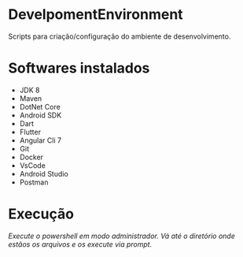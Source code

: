 # DevelpomentEnvironment
Scripts para criação/configuração do ambiente de desenvolvimento.
# Softwares instalados
- JDK 8
- Maven
- DotNet Core
- Android SDK
- Dart
- Flutter
- Angular Cli 7
- Git
- Docker
- VsCode
- Android Studio
- Postman
# Execução
*Execute o powershell em modo administrador.*
*Vá até o diretório onde estãos os arquivos e os execute via prompt.*

